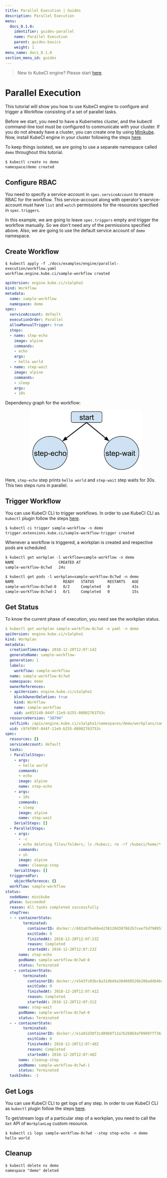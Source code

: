 ```yaml
---
title: Parallel Execution | Guides
description: Parallel Execution
menu:
  docs_0.1.0:
    identifier: guides-parallel
    name: Parallel Execution
    parent: guides-basics
    weight: 1
menu_name: docs_0.1.0
section_menu_id: guides
---
```


> New to KubeCI engine? Please start [here](/docs/concepts/README.md).

# Parallel Execution

This tutorial will show you how to use KubeCI engine to configure and trigger a Workflow consisting of a set of parallel tasks.

Before we start, you need to have a Kubernetes cluster, and the kubectl command-line tool must be configured to communicate with your cluster. If you do not already have a cluster, you can create one by using [Minikube](https://github.com/kubernetes/minikube). Now, install KubeCI engine in your cluster following the steps [here](/docs/setup/engine/install.md).

To keep things isolated, we are going to use a separate namespace called `demo` throughout this tutorial.

```console
$ kubectl create ns demo
namespace/demo created
```

## Configure RBAC

You need to specify a service-account in `spec.serviceAccount` to ensure RBAC for the workflow. This service-account along with operator's service-account must have `list` and `watch` permissions for the resources specified in `spec.triggers`.

In this example, we are going to leave `spec.triggers` empty and trigger the workflow manually. So we don't need any of the permissions specified above. Also, we are going to use the default service account of `demo` namespace.

## Create Workflow

```console
$ kubectl apply -f ./docs/examples/engine/parallel-execution/workflow.yaml
workflow.engine.kube.ci/sample-workflow created
```

```yaml
apiVersion: engine.kube.ci/v1alpha1
kind: Workflow
metadata:
  name: sample-workflow
  namespace: demo
spec:
  serviceAccount: default
  executionOrder: Parallel
  allowManualTrigger: true
  steps:
  - name: step-echo
    image: alpine
    commands:
    - echo
    args:
    - hello world
  - name: step-wait
    image: alpine
    commands:
    - sleep
    args:
    - 10s
```

Dependency graph for the workflow:

<p align="center">
  <img alt="Parallel Execution" height="200px" src="/docs/examples/engine/parallel-execution/parallel-execution.svg">
</p>

Here, `step-echo` step prints `hello world` and `step-wait` step waits for 30s. This two steps runs in parallel.

## Trigger Workflow

You can use KubeCI CLI to trigger workflows. In order to use KubeCI CLI as `kubectl` plugin follow the steps [here](/docs/setup/cli/install.md).

```console
$ kubectl ci trigger sample-workflow -n demo
trigger.extensions.kube.ci/sample-workflow-trigger created
```

Whenever a workflow is triggered, a workplan is created and respective pods are scheduled.

```console
$ kubectl get workplan -l workflow=sample-workflow -n demo
NAME                    CREATED AT
sample-workflow-8c7wd   24s
```

```console
$ kubectl get pods -l workplan=sample-workflow-8c7wd -n demo
NAME                      READY   STATUS      RESTARTS   AGE
sample-workflow-8c7wd-0   0/2     Completed   0          43s
sample-workflow-8c7wd-1   0/1     Completed   0          15s
```

## Get Status

To know the current phase of execution, you need see the workplan status.

```yaml
$ kubectl get workplan sample-workflow-8c7wd -o yaml -n demo
apiVersion: engine.kube.ci/v1alpha1
kind: Workplan
metadata:
  creationTimestamp: 2018-12-20T12:07:14Z
  generateName: sample-workflow-
  generation: 1
  labels:
    workflow: sample-workflow
  name: sample-workflow-8c7wd
  namespace: demo
  ownerReferences:
  - apiVersion: engine.kube.ci/v1alpha1
    blockOwnerDeletion: true
    kind: Workflow
    name: sample-workflow
    uid: ae853148-044f-11e9-b255-08002763753c
  resourceVersion: "38794"
  selfLink: /apis/engine.kube.ci/v1alpha1/namespaces/demo/workplans/sample-workflow-8c7wd
  uid: c974f09f-044f-11e9-b255-08002763753c
spec:
  resources: {}
  serviceAccount: default
  tasks:
  - ParallelSteps:
    - args:
      - hello world
      commands:
      - echo
      image: alpine
      name: step-echo
    - args:
      - 10s
      commands:
      - sleep
      image: alpine
      name: step-wait
    SerialSteps: []
  - ParallelSteps:
    - args:
      - -c
      - echo deleting files/folders; ls /kubeci; rm -rf /kubeci/home/*; rm -rf /kubeci/workspace/*
      commands:
      - sh
      image: alpine
      name: cleanup-step
    SerialSteps: []
  triggeredFor:
    objectReference: {}
  workflow: sample-workflow
status:
  nodeName: minikube
  phase: Succeeded
  reason: All tasks completed successfully
  stepTree:
  - - containerState:
        terminated:
          containerID: docker://602a87be60e4238120d387862b7cee75d798953878a6f85fe04b2ac4422d9ca9
          exitCode: 0
          finishedAt: 2018-12-20T12:07:23Z
          reason: Completed
          startedAt: 2018-12-20T12:07:23Z
      name: step-echo
      podName: sample-workflow-8c7wd-0
      status: Terminated
    - containerState:
        terminated:
          containerID: docker://e543fc03bc8a31dbd4a304608526b286addb4bc2d4214159686d7c48c58e9893
          exitCode: 0
          finishedAt: 2018-12-20T12:07:41Z
          reason: Completed
          startedAt: 2018-12-20T12:07:31Z
      name: step-wait
      podName: sample-workflow-8c7wd-0
      status: Terminated
  - - containerState:
        terminated:
          containerID: docker://e1a91d30f3cd09b0f12a7b268b9af09097ff361511880167b88bf64cf95df285
          exitCode: 0
          finishedAt: 2018-12-20T12:07:48Z
          reason: Completed
          startedAt: 2018-12-20T12:07:48Z
      name: cleanup-step
      podName: sample-workflow-8c7wd-1
      status: Terminated
  taskIndex: -1
```

## Get Logs

You can use KubeCI CLI to get logs of any step. In order to use KubeCI CLI as `kubectl` plugin follow the steps [here](/docs/setup/cli/install.md).

To get/stream logs of a particular step of a workplan, you need to call the `Get` API of `WorkplanLog` custom resource.

```console
$ kubectl ci logs sample-workflow-8c7wd --step step-echo -n demo
hello world
```

## Cleanup

```console
$ kubectl delete ns demo
namespace "demo" deleted
```

